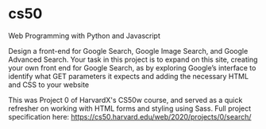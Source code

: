 # cs50
Web Programming with Python and Javascript

Design a front-end for Google Search, Google Image Search, and Google Advanced Search.
Your task in this project is to expand on this site, creating your own front end for Google Search, as by exploring Google’s interface to identify what GET parameters it expects and adding the necessary HTML and CSS to your website

This was Project 0 of HarvardX's CS50w course, and served as a quick refresher on working with HTML forms and styling using Sass.
Full project specification here: https://cs50.harvard.edu/web/2020/projects/0/search/
